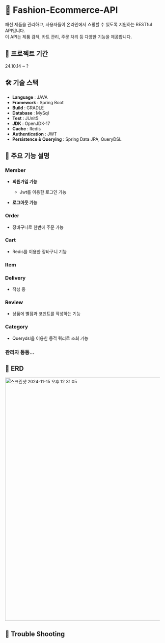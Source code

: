 # 👔 Fashion-Ecommerce-API
패션 제품을 관리하고, 사용자들이 온라인에서 쇼핑할 수 있도록 지원하는 RESTful API입니다.  
이 API는 제품 검색, 카트 관리, 주문 처리 등 다양한 기능을 제공합니다.

## 📆 프로젝트 기간
24.10.14 ~ ?

## 🛠️ 기술 스택
- **Language** : JAVA
- **Framework** : Spring Boot
- **Build** : GRADLE
- **Database** : MySql
- **Test** : JUnit5
- **JDK** : OpenJDK-17
- **Cache** : Redis
- **Authentication** : JWT
- **Persistence & Querying** : Spring Data JPA, QueryDSL

## 📢 주요 기능 설명

### Member
- **회원가입 기능**
  - Jwt를 이용한 로그인 기능
  
- **로그아웃 기능**

### Order
- 장바구니로 한번에 주문 가능

### Cart
- Redis를 이용한 장바구니 기능

### Item


### Delivery
- 작성 중

### Review
- 상품에 별점과 코멘트를 작성하는 기능

### Category
- Querydsl을 이용한 동적 쿼리로 조회 기능

### 관리자 등등...

## 🧾 ERD
<img width="788" alt="스크린샷 2024-11-15 오후 12 31 05" src="https://github.com/user-attachments/assets/f0fc129b-19e4-46c4-8f9e-91d49ea875b6">


## 🚨 Trouble Shooting
